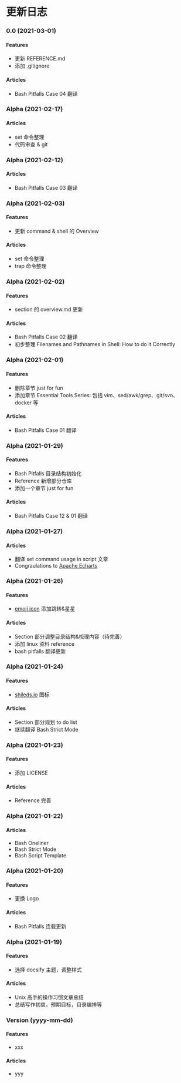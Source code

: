 # 更新日志

<!---------------------------------------------------------->
### 0.0 (2021-03-01)
#### Features
- 更新 REFERENCE.md
- 添加 .gitignore

#### Articles
- Bash Pitfalls Case 04 翻译

<!---------------------------------------------------------->
### Alpha (2021-02-17)

#### Articles
- set 命令整理
- 代码审查 & git

<!---------------------------------------------------------->
### Alpha (2021-02-12)

#### Articles
- Bash Pitfalls Case 03 翻译

<!---------------------------------------------------------->
### Alpha (2021-02-03)
#### Features
- 更新 command & shell 的 Overview

#### Articles
- set 命令整理
- trap 命令整理

<!---------------------------------------------------------->
### Alpha (2021-02-02)
#### Features
- section 的 overview.md 更新

#### Articles
- Bash Pitfalls Case 02 翻译
- 初步整理 Filenames and Pathnames in Shell: How to do it Correctly

<!---------------------------------------------------------->
### Alpha (2021-02-01)
#### Features
- 删除章节 just for fun
- 添加章节 Essential Tools Series: 包括 vim、sed/awk/grep、git/svn、docker 等

#### Articles
- Bash Pitfalls Case 01 翻译

<!---------------------------------------------------------->
### Alpha (2021-01-29)
#### Features
- Bash Pitfalls 目录结构初始化
- Reference 新增部分仓库
- 添加一个章节 just for fun

#### Articles
- Bash Pitfalls Case 12 & 01 翻译

<!---------------------------------------------------------->
### Alpha (2021-01-27)
#### Articles
- 翻译 set command usage in script 文章
- Congraulations to [Apache Echarts](https://github.com/apache/echarts) 

<!---------------------------------------------------------->
### Alpha (2021-01-26)
#### Features
- [emoji icon](https://bj.96weixin.com/tools/symbol) 添加跳转&星星

#### Articles
- Section 部分调整目录结构&梳理内容（待完善）
- 添加 linux 资料 reference
- bash pitfalls 翻译更新

<!---------------------------------------------------------->
### Alpha (2021-01-24)
#### Features
- [shileds.io](https://shields.io/) 图标

#### Articles
- Section 部分规划 to do list
- 继续翻译 Bash Strict Mode

<!---------------------------------------------------------->
### Alpha (2021-01-23)
#### Features
- 添加 LICENSE

#### Articles
- Reference 完善

<!---------------------------------------------------------->
### Alpha (2021-01-22)
#### Articles
- Bash Oneliner
- Bash Strict Mode
- Bash Script Template

<!---------------------------------------------------------->
### Alpha (2021-01-20)
#### Features
- 更换 Logo

#### Articles
- Bash Pitfalls 连载更新

<!---------------------------------------------------------->
### Alpha (2021-01-19)
#### Features
- 选择 docsify 主题，调整样式

#### Articles
- Unix 高手的操作习惯文章总结
- 总结写作初衷，预期目标，目录编排等

<!---------------------------------------------------------->
### Version (yyyy-mm-dd)
#### Features
- xxx

#### Articles
- yyy
